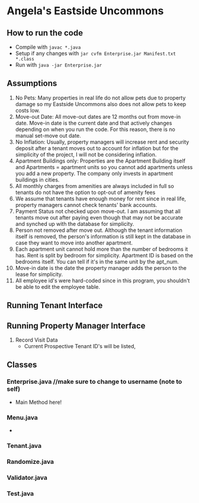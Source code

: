 # Angela's Eastside Uncommons

## How to run the code

* Compile with `javac *.java`
* Setup if any changes with `jar cvfm Enterprise.jar Manifest.txt *.class`
* Run with `java -jar Enterprise.jar`


## Assumptions

1. No Pets: Many properties in real life do not allow pets due to property damage so my Eastside Uncommons also does not allow pets to keep costs low.
2. Move-out Date: All move-out dates are 12 months out from move-in date. Move-in date is the current date and that actively changes depending on when you run the code. For this reason, there is no manual set-move out date.
3. No Inflation: Usually, property managers will increase rent and security deposit after a tenant moves out to account for inflation but for the simplicity of the project, I will not be considering inflation.
4. Apartment Buildings only: Properties are the Apartment Building itself and Apartments = apartment units so you cannot add apartments unless you add a new property. The company only invests in apartment buildings in cities.
5. All monthly charges from amenities are always included in full so tenants do not have the option to opt-out of amenity fees
6. We assume that tenants have enough money for rent since in real life, property managers cannot check tenants' bank accounts.
7. Payment Status not checked upon move-out. I am assuming that all tenants move out after paying even though that may not be accurate and synched up with the database for simplicity.
8. Person not removed after move out. Although the tenant information itself is removed, the person's information is still kept in the database in case they want to move into another apartment.
9. Each apartment unit cannot hold more than the number of bedrooms it has. Rent is split by bedroom for simplicity. Apartment ID is based on the bedrooms itself. You can tell if it's in the same unit by the apt_num.
10. Move-in date is the date the property manager adds the person to the lease for simplicity.
11. All employee id's were hard-coded since in this program, you shouldn't be able to edit the employee table.

## Running Tenant Interface

## Running Property Manager Interface

1. Record Visit Data
    * Current Prospective Tenant ID's will be listed, 



## Classes

### Enterprise.java //make sure to change to username (note to self)

* Main Method here!

### Menu.java

* 

### Tenant.java

### Randomize.java

### Validator.java

### Test.java